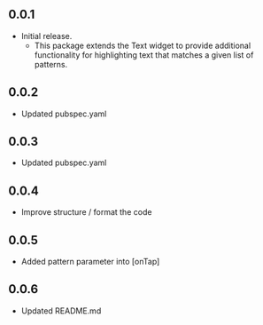## 0.0.1

* Initial release.
    * This package extends the Text widget to provide additional functionality for highlighting text that matches a given list of patterns.

## 0.0.2

* Updated pubspec.yaml

## 0.0.3

* Updated pubspec.yaml

## 0.0.4

* Improve structure / format the code 

## 0.0.5

* Added pattern parameter into [onTap]

## 0.0.6

* Updated README.md